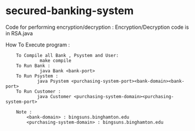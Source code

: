 # secured-banking-system

Code for performing encryption/decryption : Encryption/Decryption code is in RSA.java

How To Execute program : 

		To Compile all Bank , Psystem and User:
				 make compile
		To Run Bank :
				 java Bank <bank-port>
		To Run Psystem :
				java Psystem <purchasing-system-port><bank-domain><bank-port>
		To Run Customer :
				java Customer <purchasing-system-domain><purchasing-system-port>

		Note :
			<bank-domain> : bingsuns.binghamton.edu
			<purchasing-system-domain> : bingsuns.binghamton.edu
